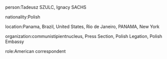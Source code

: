person:Tadeusz SZULC, Ignacy SACHS

nationality:Polish

location:Panama, Brazil, United States, Rio de Janeiro, PANAMA, New York

organization:communistipientnucleus, Press Section, Polish Legation, Polish Embassy

role:American correspondent

